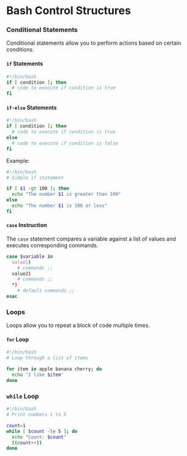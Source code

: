 # Bash Control Structures

### Conditional Statements
Conditional statements allow you to perform actions based on certain conditions.

#### `if` Statements
```bash
#!/bin/bash
if [ condition ]; then
  # code to execute if condition is true
fi
```

#### `if-else` Statements
```bash
#!/bin/bash
if [ condition ]; then
  # code to execute if condition is true
else
  # code to execute if condition is false
fi
```

Example:
```bash
#!/bin/bash
# Simple if statement

if [ $1 -gt 100 ]; then
  echo "The number $1 is greater than 100"
else
  echo "The number $1 is 100 or less"
fi
```

#### `case` Instruction
The `case` statement compares a variable against a list of values and executes corresponding commands.
```bash
case $variable in
  value1)
    # commands ;;
  value2)
    # commands ;;
  *)
    # default commands ;;
esac
```

### Loops
Loops allow you to repeat a block of code multiple times.

#### `for` Loop
```bash
#!/bin/bash
# Loop through a list of items

for item in apple banana cherry; do
  echo "I like $item"
done
```

### `while` Loop
```bash
#!/bin/bash
# Print numbers 1 to 5

count=1
while [ $count -le 5 ]; do
  echo "Count: $count"
  ((count++))
done
```

